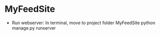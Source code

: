 # MyFeedSite
+ Run webserver:
In terminal, move to project folder MyFeedSite
python manage.py runserver